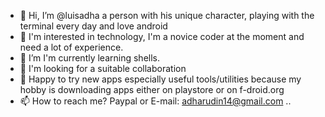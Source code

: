 - 👋 Hi, I’m @luisadha a person with his unique character, playing with the terminal every day and love android
- 👀 I'm interested in technology, I'm a novice coder at the moment and need a lot of experience.
- 🌱 I’m I'm currently learning shells.
- 🤝 I'm looking for a suitable collaboration
- 💞 Happy to try new apps especially useful tools/utilities because my hobby is downloading apps either on playstore or on f-droid.org
- 📫 How to reach me? Paypal or E-mail: adharudin14@gmail.com
..
<!---
luisadha/luisadha is a ✨ special ✨ repository because its `README.md` (this file) appears on your GitHub profile.
You can click the Preview link to take a look at your changes.
--->
